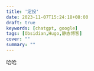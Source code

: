```yaml
---
title: '定投'
date: 2023-11-07T15:24:18+08:00
draft: true
keywords: [chatgpt, google]
tags: [Obsidian,Hugo,静态博客]
cover: ""
summary: ""
---
```


哈哈
